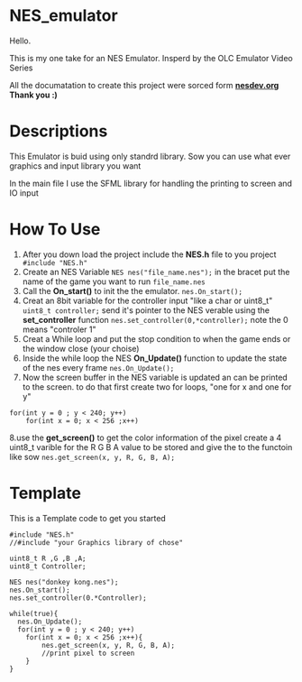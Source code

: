 NES_emulator
=====
Hello. 

This is my one take for an NES Emulator.   Insperd by the OLC Emulator Video Series  

All the documatation to create this project were sorced form [**nesdev.org**](https://www.nesdev.org/wiki/Nesdev_Wiki)  **Thank you :)**


# Descriptions
This Emulator is buid using only standrd library.   Sow you can use what ever graphics and input library you want 

In the main file I use the SFML library for handling the printing to screen and IO input

# How To Use
1. After you down load the project include the **NES.h** file to you project ` #include "NES.h"`
2. Create an NES Variable `NES nes("file_name.nes");` in the bracet put the name of the game you want to run `file_name.nes`
3. Call the **On_start()** to init the the emulator. `nes.On_start();`
4. Creat an 8bit variable for the controller input "like a char or uint8_t" `uint8_t controller;` send it's pointer to the NES verable using the **set_controller** function `nes.set_controller(0,*controller);` note the 0 means "controler 1" 
5. Creat a While loop and put the stop condition to when the game ends or the window close (your choise)
6. Inside the while loop the NES **On_Update()** function to update the state of the nes every frame `nes.On_Update();`
7. Now the screen buffer in the NES variable is updated an can be printed to the screen. to do that first create two for loops, "one for x  and one for y"
```
for(int y = 0 ; y < 240; y++)
    for(int x = 0; x < 256 ;x++)
```
8.use the **get_screen()** to get the color information of the pixel create a 4 uint8_t varible for the R G B A value to be stored and give the to the functoin like sow `nes.get_screen(x, y, R, G, B, A);`


# Template
This is a Template code to get you started 
```
#include "NES.h"
//#include "your Graphics library of chose"

uint8_t R ,G ,B ,A;
uint8_t Controller;

NES nes("donkey kong.nes");
nes.On_start();
nes.set_controller(0.*Controller);

while(true){
  nes.On_Update();
  for(int y = 0 ; y < 240; y++)
    for(int x = 0; x < 256 ;x++){
        nes.get_screen(x, y, R, G, B, A);
        //print pixel to screen
    }
}

```

